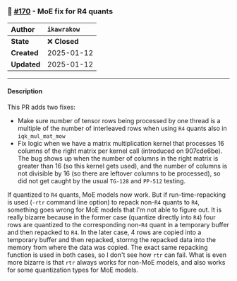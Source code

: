 ### 🐛 [#170](https://github.com/ikawrakow/ik_llama.cpp/pull/170) - MoE fix for R4 quants

| **Author** | `ikawrakow` |
| :--- | :--- |
| **State** | ❌ **Closed** |
| **Created** | 2025-01-12 |
| **Updated** | 2025-01-12 |

---

#### Description

This PR adds two fixes:
* Make sure number of tensor rows being processed by one thread is a multiple of the number of interleaved rows when using `R4` quants also in `iqk_mul_mat_mow`
* Fix logic when we have a matrix multiplication kernel that processes 16 columns of the right matrix per kernel call (introduced on 907cde6be). The bug shows up when the number of columns in the right matrix is greater than 16 (so this kernel gets used), and the number of columns is not divisible by 16 (so there are leftover columns to be processed), so did not get caught by the usual `TG-128` and `PP-512` testing.

If quantized to `R4` quants, MoE models now work. But if run-time-repacking is used (`-rtr` command line option) to repack non-`R4` quants to `R4`, something goes wrong for MoE models that I'm not able to figure out. It is really bizarre because in the former case (quantize directly into `R4`) four rows are quantized to the corresponding non-`R4` quant in a temporary buffer and then repacked to `R4`. In the later case, 4 rows are copied into a temporary buffer and then repacked, storrng the repacked data into the memory from where the data was copied. The exact same repacking function is used in both cases, so I don't see how `rtr` can fail. What is even more bizarre is that `rtr` always works for non-MoE models, and also works for some quantization types for MoE models.